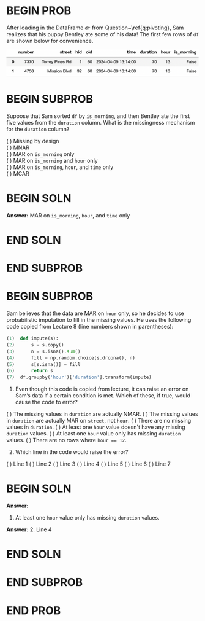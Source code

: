 # BEGIN PROB

After loading in the DataFrame `df` from Question~\ref{q:pivoting}, Sam realizes that his puppy Bentley ate some of his data! The first few rows of `df` are shown below for convenience.

<center><img src="../../assets/images/sp24-midterm/df.png" width=750></center>

# BEGIN SUBPROB

Suppose that Sam sorted `df` by `is_morning`, and then Bentley ate the first five values from the `duration` column. What is the missingness mechanism for the `duration` column?

( ) Missing by design  
( ) MNAR  
( ) MAR on `is_morning` only  
( ) MAR on `is_morning` and `hour` only  
( ) MAR on `is_morning`, `hour`, and `time` only  
( ) MCAR

# BEGIN SOLN

**Answer:** MAR on `is_morning`, `hour`, and `time` only  

# END SOLN

# END SUBPROB



# BEGIN SUBPROB

Sam believes that the data are MAR on `hour` only, so he decides to use probabilistic imputation to fill in the missing values. He uses the following code copied from Lecture 8 (line numbers shown in parentheses):

```python
(1)  def impute(s):
(2)      s = s.copy()
(3)      n = s.isna().sum()
(4)      fill = np.random.choice(s.dropna(), n)
(5)      s[s.isna()] = fill
(6)      return s
(7)  df.groupby('hour')['duration'].transform(impute)
```

1.  Even though this code is copied from lecture, it can raise an error on Sam’s data if a certain condition is met. Which of these, if true, would cause the code to error?

( ) The missing values in `duration` are actually NMAR.
( ) The missing values in `duration` are actually MAR on `street`, not `hour`.
( ) There are no missing values in `duration`.
( ) At least one `hour` value doesn't have any missing `duration` values.
( ) At least one `hour` value only has missing `duration` values.
( ) There are no rows where `hour == 12`.

2.  Which line in the code would raise the error?

( ) Line 1
( ) Line 2
( ) Line 3
( ) Line 4
( ) Line 5
( ) Line 6
( ) Line 7


# BEGIN SOLN

**Answer:** 
1. At least one `hour` value only has missing `duration` values.

**Answer:** 
2. Line 4

# END SOLN

# END SUBPROB

# END PROB